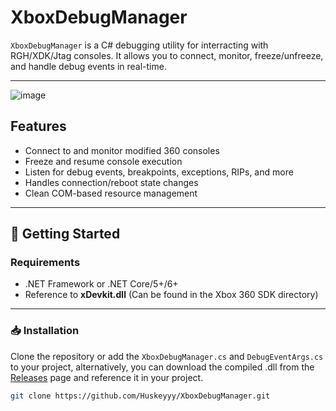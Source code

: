 # XboxDebugManager

`XboxDebugManager` is a C# debugging utility for interracting with RGH/XDK/Jtag consoles. It allows you to connect, monitor, freeze/unfreeze, and handle debug events in real-time.

---

![image](https://github.com/user-attachments/assets/5b0ba7bd-1e8b-48dd-ac02-0f02ed10d0ca)

## Features

- Connect to and monitor modified 360 consoles  
- Freeze and resume console execution  
- Listen for debug events, breakpoints, exceptions, RIPs, and more  
- Handles connection/reboot state changes  
- Clean COM-based resource management  

---

## 🚀 Getting Started

### Requirements

- .NET Framework or .NET Core/5+/6+
- Reference to **xDevkit.dll** (Can be found in the Xbox 360 SDK directory)

---

### 📥 Installation

Clone the repository or add the `XboxDebugManager.cs` and `DebugEventArgs.cs` to your project, alternatively, you can download the compiled .dll from the [Releases](https://github.com/Huskeyyy/XboxDebugManager/releases/) page and reference it in your project.

```bash
git clone https://github.com/Huskeyyy/XboxDebugManager.git
